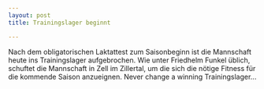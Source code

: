 ```yaml
---
layout: post
title: Trainingslager beginnt

---
```


Nach dem obligatorischen Laktattest zum Saisonbeginn ist die Mannschaft heute ins Trainingslager aufgebrochen. Wie unter Friedhelm Funkel üblich, schuftet die Mannschaft in Zell im Zillertal, um die sich die nötige Fitness für die kommende Saison anzueignen. Never change a winning Trainingslager...


